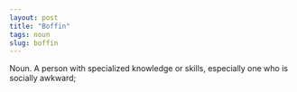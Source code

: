 ```yaml
---
layout: post
title: "Boffin"
tags: noun
slug: boffin
---
```

Noun. A person with specialized knowledge or skills, especially one who is socially awkward;
